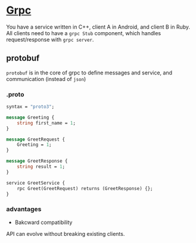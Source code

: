 # [Grpc](https://grpc.io/)


You have a service written in C++, client A in Android, and client B in Ruby.
All clients need to have a `grpc Stub` component, which handles request/response with `grpc server`.


## protobuf

`protobuf` is in the core of grpc to define messages and service, and communication (instead of `json`)


### .proto
```proto
syntax = "proto3";

message Greeting {
    string first_name = 1;
}

message GreetRequest {
    Greeting = 1;
}

message GreetResponse {
    string result = 1;
}

service GreetService {
    rpc Greet(GreetRequest) returns (GreetResponse) {};
}
```

### advantages
- Bakcward compatibility 

API can evolve without breaking existing clients.